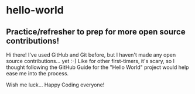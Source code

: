 # hello-world
Practice/refresher to prep for more open source contributions!
---------------------------------------------------------------
Hi there! I've used GitHub and Git before, but I haven't made any open source contributions... yet :-) Like for other first-timers, it's scary, so I thought following the GitHub Guide for the "Hello World" project would help ease me into the process.

Wish me luck... Happy Coding everyone!
